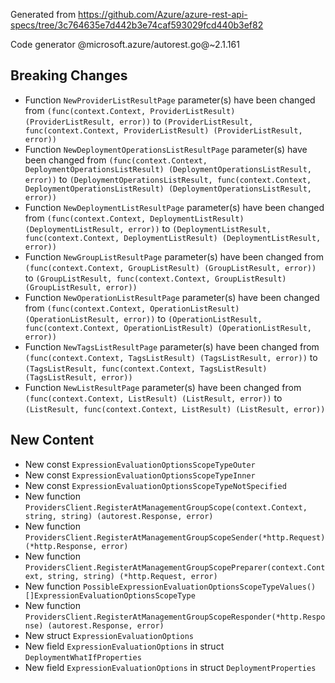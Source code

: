 Generated from https://github.com/Azure/azure-rest-api-specs/tree/3c764635e7d442b3e74caf593029fcd440b3ef82

Code generator @microsoft.azure/autorest.go@~2.1.161

## Breaking Changes

- Function `NewProviderListResultPage` parameter(s) have been changed from `(func(context.Context, ProviderListResult) (ProviderListResult, error))` to `(ProviderListResult, func(context.Context, ProviderListResult) (ProviderListResult, error))`
- Function `NewDeploymentOperationsListResultPage` parameter(s) have been changed from `(func(context.Context, DeploymentOperationsListResult) (DeploymentOperationsListResult, error))` to `(DeploymentOperationsListResult, func(context.Context, DeploymentOperationsListResult) (DeploymentOperationsListResult, error))`
- Function `NewDeploymentListResultPage` parameter(s) have been changed from `(func(context.Context, DeploymentListResult) (DeploymentListResult, error))` to `(DeploymentListResult, func(context.Context, DeploymentListResult) (DeploymentListResult, error))`
- Function `NewGroupListResultPage` parameter(s) have been changed from `(func(context.Context, GroupListResult) (GroupListResult, error))` to `(GroupListResult, func(context.Context, GroupListResult) (GroupListResult, error))`
- Function `NewOperationListResultPage` parameter(s) have been changed from `(func(context.Context, OperationListResult) (OperationListResult, error))` to `(OperationListResult, func(context.Context, OperationListResult) (OperationListResult, error))`
- Function `NewTagsListResultPage` parameter(s) have been changed from `(func(context.Context, TagsListResult) (TagsListResult, error))` to `(TagsListResult, func(context.Context, TagsListResult) (TagsListResult, error))`
- Function `NewListResultPage` parameter(s) have been changed from `(func(context.Context, ListResult) (ListResult, error))` to `(ListResult, func(context.Context, ListResult) (ListResult, error))`

## New Content

- New const `ExpressionEvaluationOptionsScopeTypeOuter`
- New const `ExpressionEvaluationOptionsScopeTypeInner`
- New const `ExpressionEvaluationOptionsScopeTypeNotSpecified`
- New function `ProvidersClient.RegisterAtManagementGroupScope(context.Context, string, string) (autorest.Response, error)`
- New function `ProvidersClient.RegisterAtManagementGroupScopeSender(*http.Request) (*http.Response, error)`
- New function `ProvidersClient.RegisterAtManagementGroupScopePreparer(context.Context, string, string) (*http.Request, error)`
- New function `PossibleExpressionEvaluationOptionsScopeTypeValues() []ExpressionEvaluationOptionsScopeType`
- New function `ProvidersClient.RegisterAtManagementGroupScopeResponder(*http.Response) (autorest.Response, error)`
- New struct `ExpressionEvaluationOptions`
- New field `ExpressionEvaluationOptions` in struct `DeploymentWhatIfProperties`
- New field `ExpressionEvaluationOptions` in struct `DeploymentProperties`
